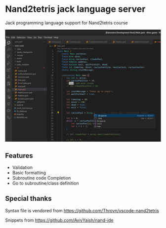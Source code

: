 # Nand2tetris jack language server

Jack programming language support for Nand2tetris course

![Screenshot from 2024-10-16 21-29-36.png](docs/Screenshot%20from%202024-10-16%2021-29-36.png)

## Features
- Validation
- Basic formatting 
- Subroutine code Completion
- Go to subroutine/class definition

## Special thanks
Syntax file is vendored from  https://github.com/Throvn/vscode-nand2tetris

Snippets from https://github.com/AvivYaish/nand-ide
